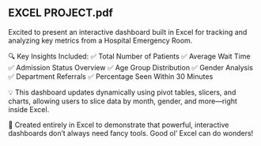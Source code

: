 ## EXCEL PROJECT.pdf

Excited to present an interactive dashboard built in Excel for tracking and analyzing key metrics from a Hospital Emergency Room.

🔍 Key Insights Included: 
✅ Total Number of Patients
✅ Average Wait Time
✅ Admission Status Overview
✅ Age Group Distribution
✅ Gender Analysis
✅ Department Referrals
✅ Percentage Seen Within 30 Minutes

💡 This dashboard updates dynamically using pivot tables, slicers, and charts, allowing users to slice data by month, gender, and more—right inside Excel.

📌 Created entirely in Excel to demonstrate that powerful, interactive dashboards don’t always need fancy tools. Good ol’ Excel can do wonders!
